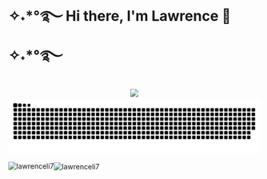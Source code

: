 <h1 align="left">✧˖*°࿐  Hi there, I'm Lawrence 👋 ✧˖*°࿐</h1> 

<div align="center">
 <img src="https://readme-typing-svg.herokuapp.com?color=45b787&lines=welcome+to+my+GitHub"> 
</div>

<picture>
  <source media="(prefers-color-scheme: dark)" srcset="https://raw.githubusercontent.com/KiligFei/KiligFei/main/github-contribution-grid-snake-dark.svg">
  <source media="(prefers-color-scheme: light)" srcset="https://raw.githubusercontent.com/KiligFei/KiligFei/main/github-contribution-grid-snake.svg">
  <img alt="github contribution grid snake animation" src="https://raw.githubusercontent.com/KiligFei/KiligFei/main/github-contribution-grid-snake.svg">
</picture>

<p>
 <img align="left" src="https://github-readme-streak-stats.herokuapp.com/?user=lawrenceli7&theme=vision-friendly-dark" alt="lawrenceli7" />
</p>

<p>
 <img align="center" src="https://github-readme-stats.vercel.app/api/top-langs?username=lawrenceli7&show_icons=true&locale=en&layout=compact&theme=vision-friendly-dark" alt="lawrenceli7" />
</p>




<!--
**lawrenceli7/lawrenceli7** is a ✨ _special_ ✨ repository because its `README.md` (this file) appears on your GitHub profile.

Here are some ideas to get you started:

- 🔭 I’m currently working on ...
- 🌱 I’m currently learning ...
- 👯 I’m looking to collaborate on ...
- 🤔 I’m looking for help with ...
- 💬 Ask me about ...
- 📫 How to reach me: ...
- 😄 Pronouns: ...
- ⚡ Fun fact: ...
-->
